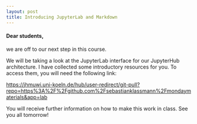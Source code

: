 ```yaml
---
layout: post
title: Introducing JupyterLab and Markdown
---
```


#### Dear students,
we are off to our next step in this course.

We will be taking a look at the JupyterLab interface for our JupyterHub architecture.
I have collected some introductory resources for you. To access them, you will need
the following link:

https://jhmuwi.uni-koeln.de/hub/user-redirect/git-pull?repo=https%3A%2F%2Fgithub.com%2Fsebastianklassmann%2Fmondaymaterials&app=lab

You will receive further information on how to make this work in class. See you all tomorrow!


